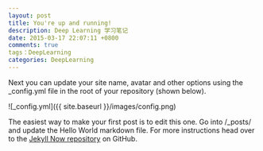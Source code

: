 ```yaml
---
layout: post
title: You're up and running!
description: Deep Learning 学习笔记
date: 2015-03-17 22:07:11 +0800
comments: true
tags：DeepLearning
categories: DeepLearning
---
```


Next you can update your site name, avatar and other options using the _config.yml file in the root of your repository (shown below).

![_config.yml]({{ site.baseurl }}/images/config.png)

The easiest way to make your first post is to edit this one. Go into /_posts/ and update the Hello World markdown file. For more instructions head over to the [Jekyll Now repository](https://github.com/barryclark/jekyll-now) on GitHub.